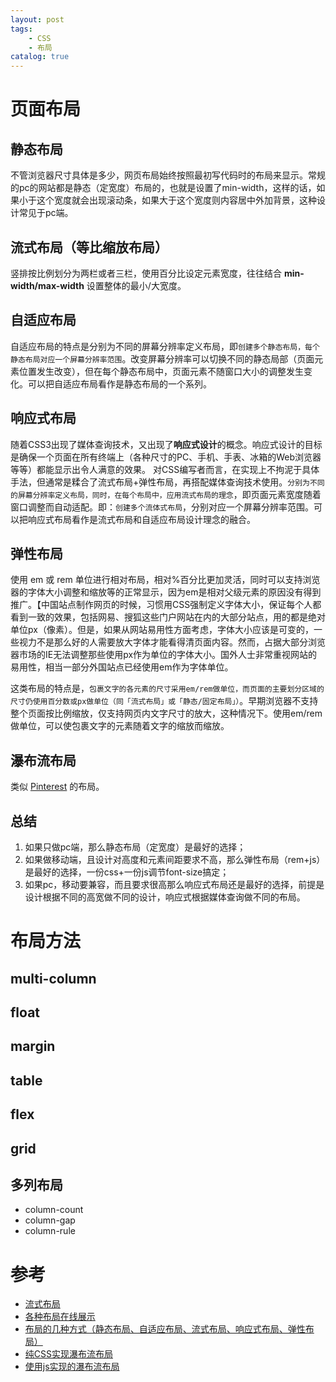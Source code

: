 ```yaml
---
layout: post
tags: 
    - CSS
    - 布局
catalog: true
---
```



# 页面布局
## 静态布局
不管浏览器尺寸具体是多少，网页布局始终按照最初写代码时的布局来显示。常规的pc的网站都是静态（定宽度）布局的，也就是设置了min-width，这样的话，如果小于这个宽度就会出现滚动条，如果大于这个宽度则内容居中外加背景，这种设计常见于pc端。

## 流式布局（等比缩放布局）
竖排按比例划分为两栏或者三栏，使用百分比设定元素宽度，往往结合 **min-width/max-width** 设置整体的最小/大宽度。

## 自适应布局
自适应布局的特点是分别为不同的屏幕分辨率定义布局，即`创建多个静态布局，每个静态布局对应一个屏幕分辨率范围`。改变屏幕分辨率可以切换不同的静态局部（页面元素位置发生改变），但在每个静态布局中，页面元素不随窗口大小的调整发生变化。可以把自适应布局看作是静态布局的一个系列。

## 响应式布局
随着CSS3出现了媒体查询技术，又出现了**响应式设计**的概念。响应式设计的目标是确保一个页面在所有终端上（各种尺寸的PC、手机、手表、冰箱的Web浏览器等等）都能显示出令人满意的效果。
对CSS编写者而言，在实现上不拘泥于具体手法，但通常是糅合了流式布局+弹性布局，再搭配媒体查询技术使用。`分别为不同的屏幕分辨率定义布局，同时，在每个布局中，应用流式布局的理念`，即页面元素宽度随着窗口调整而自动适配。即：`创建多个流体式布局`，分别对应一个屏幕分辨率范围。可以把响应式布局看作是流式布局和自适应布局设计理念的融合。

## 弹性布局
使用 em 或 rem 单位进行相对布局，相对%百分比更加灵活，同时可以支持浏览器的字体大小调整和缩放等的正常显示，因为em是相对父级元素的原因没有得到推广。【中国站点制作网页的时候，习惯用CSS强制定义字体大小，保证每个人都看到一致的效果，包括网易、搜狐这些门户网站在内的大部分站点，用的都是绝对单位px（像素）。但是，如果从网站易用性方面考虑，字体大小应该是可变的，一些视力不是那么好的人需要放大字体才能看得清页面内容。然而，占据大部分浏览器市场的IE无法调整那些使用px作为单位的字体大小。国外人士非常重视网站的易用性，相当一部分外国站点已经使用em作为字体单位。

这类布局的特点是，`包裹文字的各元素的尺寸采用em/rem做单位，而页面的主要划分区域的尺寸仍使用百分数或px做单位（同「流式布局」或「静态/固定布局」）`。早期浏览器不支持整个页面按比例缩放，仅支持网页内文字尺寸的放大，这种情况下。使用em/rem做单位，可以使包裹文字的元素随着文字的缩放而缩放。

## 瀑布流布局
类似 [Pinterest](https://www.pinterest.com/) 的布局。

## 总结
1. 如果只做pc端，那么静态布局（定宽度）是最好的选择；
2. 如果做移动端，且设计对高度和元素间距要求不高，那么弹性布局（rem+js）是最好的选择，一份css+一份js调节font-size搞定；
3. 如果pc，移动要兼容，而且要求很高那么响应式布局还是最好的选择，前提是设计根据不同的高宽做不同的设计，响应式根据媒体查询做不同的布局。

# 布局方法
## multi-column
## float
## margin
## table
## flex
## grid
## 多列布局
- column-count
- column-gap
- column-rule

# 参考
- [流式布局](http://www.hangge.com/blog/cache/detail_1010.html)
- [各种布局在线展示](http://wow.techbrood.com/fiddle/1753)
- [布局的几种方式（静态布局、自适应布局、流式布局、响应式布局、弹性布局）](https://www.cnblogs.com/zhuzhenwei918/p/7147303.html)
- [纯CSS实现瀑布流布局](https://www.w3cplus.com/css/pure-css-create-masonry-layout.html)
- [使用js实现的瀑布流布局](http://book.jirengu.com/jirengu-inc/jrg-renwu10/homework/%E5%AD%99%E7%BA%A2%E7%85%A7/mission30/demo.html)